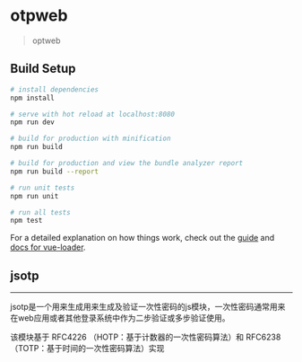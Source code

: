 # otpweb

> optweb

## Build Setup

``` bash
# install dependencies
npm install

# serve with hot reload at localhost:8080
npm run dev

# build for production with minification
npm run build

# build for production and view the bundle analyzer report
npm run build --report

# run unit tests
npm run unit

# run all tests
npm test
```

For a detailed explanation on how things work, check out the [guide](http://vuejs-templates.github.io/webpack/) and [docs for vue-loader](http://vuejs.github.io/vue-loader).

## jsotp
_________
jsotp是一个用来生成用来生成及验证一次性密码的js模块，一次性密码通常用来在web应用或者其他登录系统中作为二步验证或多步验证使用。

该模块基于 RFC4226 （HOTP：基于计数器的一次性密码算法）和 RFC6238（TOTP：基于时间的一次性密码算法）实现
